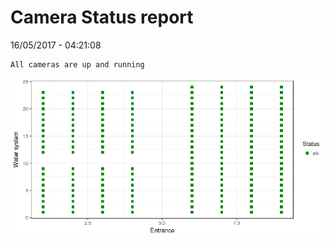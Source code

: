 Camera Status report
================
16/05/2017 - 04:21:08

    All cameras are up and running

![](camreport_files/figure-markdown_github/unnamed-chunk-2-1.png)
